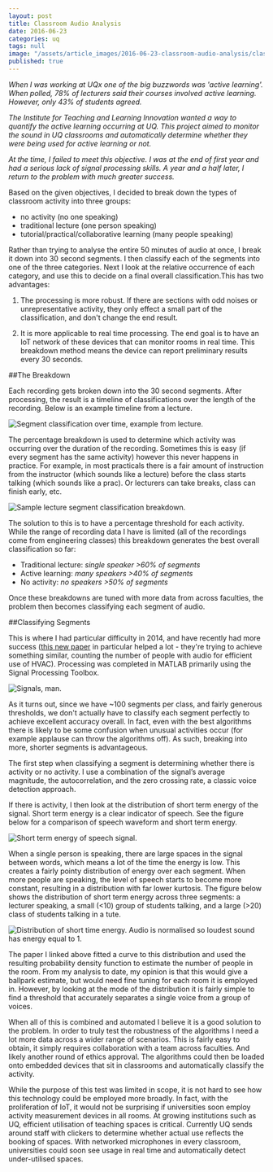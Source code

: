 ```yaml
---
layout: post
title: Classroom Audio Analysis
date: 2016-06-23
categories: uq
tags: null
image: "/assets/article_images/2016-06-23-classroom-audio-analysis/classroom_audio.jpg"
published: true
---
```


*When I was working at UQx one of the big buzzwords was 'active learning'. When polled, 78% of lecturers said their courses involved active learning. However, only 43% of students agreed.* 

*The Institute for Teaching and Learning Innovation wanted a way to quantify the active learning occurring at UQ. This project aimed to monitor the sound in UQ classrooms and automatically determine whether they were being used for active learning or not.*


*At the time, I failed to meet this objective. I was at the end of first year and had a serious lack of signal processing skills.  A year and a half later, I return to the problem with much greater success.*


Based on the given objectives, I decided to break down the types of classroom activity into three groups:

* no activity (no one speaking)
* traditional lecture (one person speaking)
* tutorial/practical/collaborative learning (many people speaking)

Rather than trying to analyse the entire 50 minutes of audio at once, I break it down into 30 second segments. I then classify each of the segments into one of the three categories. Next I look at the relative occurrence of each category, and use this to decide on a final overall classification.This has two advantages: 

1. The processing is more robust. If there are sections with odd noises or unrepresentative activity, they only effect a small part of the classification, and don't change the end result.

2. It is more applicable to real time processing. The end goal is to have an IoT network of these devices that can monitor rooms in real time. This breakdown method means the device can report preliminary results every 30 seconds.

##The Breakdown 
    
Each recording gets broken down into the 30 second segments. After processing, the result is a timeline of classifications over the length of the recording. Below is an example timeline from a lecture.


![Segment classification over time, example from lecture.]({{site.baseurl}}/assets/images/classroom_timeline.png)


The percentage breakdown is used to determine which activity was occurring over the duration of the recording. Sometimes this is easy (if every segment has the same activity) however this never happens in practice. For example, in most practicals there is a fair amount of instruction from the instructor (which sounds like a lecture) before the class starts talking (which sounds like a prac). Or lecturers can take breaks, class can finish early, etc.

![Sample lecture segment classification breakdown.]({{site.baseurl}}/assets/images/classroom_pie.png)


The solution to this is to have a percentage threshold for each activity. While the range of recording data I have is limited (all of the recordings come from engineering classes) this breakdown generates the best overall classification so far:

* Traditional lecture:               *single speaker >60% of segments*
* Active learning:                    *many speakers >40% of segments*
* No activity:         					*no speakers >50% of segments*

Once these breakdowns are tuned with more data from across faculties, the problem then becomes classifying each segment of audio.
 
##Classifying Segments


This is where I had particular difficulty in 2014, and have recently had more success ([this new paper](https://arxiv.org/ftp/arxiv/papers/1602/1602.08507.pdf) in particular helped a lot - they're trying to achieve something similar, counting the number of people with audio for efficient use of HVAC). Processing was completed in MATLAB primarily using the Signal Processing Toolbox. 

![Signals, man.]({{site.baseurl}}/assets/images/classroom_spectogram.jpg)


As it turns out, since we have ~100 segments per class, and fairly generous thresholds, we don't actually have to classify each segment perfectly to achieve excellent accuracy overall. In fact, even with the best algorithms there is likely to be some confusion when unusual activities occur (for example applause can throw the algorithms off). As such, breaking into more, shorter segments is advantageous.

The first step when classifying a segment is determining whether there is activity or no activity. I use a combination of the signal’s average magnitude, the autocorrelation, and the zero crossing rate, a classic voice detection approach.

If there is activity, I then look at the distribution of short term energy of the signal. Short term energy is a clear indicator of speech. See the figure below for a comparison of speech waveform and short term energy.

![Short term energy of speech signal.]({{site.baseurl}}/assets/images/ste_example.png)


When a single person is speaking, there are large spaces in the signal between words, which means a lot of the time the energy is low. This creates a fairly pointy distribution of energy over each segment. When more people are speaking, the level of speech starts to become more constant, resulting in a distribution with far lower kurtosis. The figure below shows the distribution of short term energy across three segments: a lecturer speaking, a small (<10) group of students talking, and a large (>20) class of students talking in a tute.

![Distribution of short time energy. Audio is normalised so loudest sound has energy equal to 1.]({{site.baseurl}}/assets/images/ste_distribution.png)



The paper I linked above fitted a curve to this distribution and used the resulting probability density function to estimate the number of people in the room. From my analysis to date, my opinion is that this would give a ballpark estimate, but would need fine tuning for each room it is employed in. However, by looking at the mode of the distribution it is fairly simple to find a threshold that accurately separates a single voice from a group of voices.

When all of this is combined and automated I believe it is a good solution to the problem. In order to truly test the robustness of the algorithms I need a lot more data across a wider range of scenarios. This is fairly easy to obtain, it simply requires collaboration with a team across faculties. And likely another round of ethics approval. The algorithms could then be loaded onto embedded devices that sit in classrooms and automatically classify the activity.

While the purpose of this test was limited in scope, it is not hard to see how this technology could be employed more broadly. In fact, with the proliferation of IoT, it would not be surprising if universities soon employ activity measurement devices in all rooms. At growing institutions such as UQ, efficient utilisation of teaching spaces is critical. Currently UQ sends around staff with clickers to determine whether actual use reflects the booking of spaces. With networked microphones in every classroom, universities could soon see usage in real time and automatically detect under-utilised spaces.

